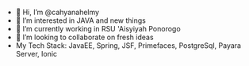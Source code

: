 - 👋 Hi, I’m @cahyanahelmy
- 👀 I’m interested in JAVA and new things
- 🌱 I’m currently working in RSU 'Aisyiyah Ponorogo
- 💞️ I’m looking to collaborate on fresh ideas
- My Tech Stack: JavaEE, Spring, JSF, Primefaces, PostgreSql, Payara Server, Ionic
<!---
cahyanahelmy/cahyanahelmy is a ✨ special ✨ repository because its `README.md` (this file) appears on your GitHub profile.
You can click the Preview link to take a look at your changes.
--->
